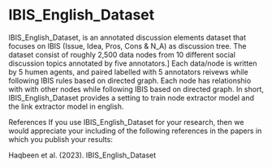 # IBIS_English_Dataset
IBIS_English_Dataset, is an annotated discussion elements dataset that focuses on IBIS (Issue, Idea, Pros, Cons &amp; N_A) as discussion tree. The dataset consist of roughly 2,500 data nodes from 10 different social discussion topics annotated by five annotators.]
Each data/node is written by 5 humen agents, and paired labelled with 5 annotators reivews while following IBIS rules based on directed graph.
Each node has relationshio with with other nodes while following IBIS based on directed graph.
In short, IBIS_English_Dataset provides a setting to train node extractor model and the link extractor model in english.

References
If you use IBIS_English_Dataset for your research, then we would appreciate your including of the following references in the papers in which you publish your results:

Haqbeen et al. (2023). IBIS_English_Dataset
